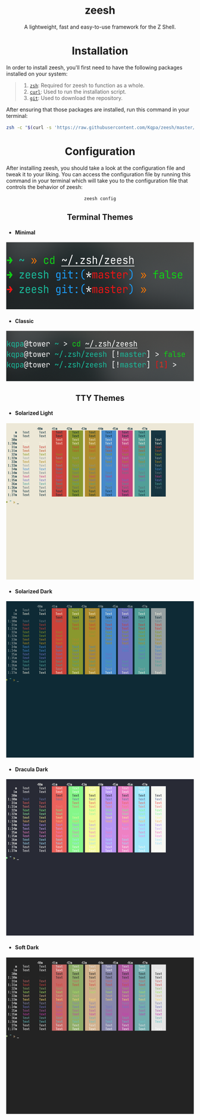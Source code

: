 <div align="center">

# **zeesh**

A lightweight, fast and easy-to-use framework for the Z Shell.

# Installation

</div>

In order to install zeesh, you'll first need to have the following packages installed on your system:

> 1. [`zsh`](https://zsh.org/): Required for zeesh to function as a whole.
> 2. [`curl`](https://curl.se/): Used to run the installation script.
> 3. [`git`](https://git-scm.com/): Used to download the repository.

After ensuring that those packages are installed, run this command in your terminal:

<div align="center">

```sh
zsh -c "$(curl -s 'https://raw.githubusercontent.com/Kqpa/zeesh/master/.install.sh')"
```

# Configuration

</div>

After installing zeesh, you should take a look at the configuration file and tweak it to your liking. You can access the configuration file by running this command in your terminal which will take you to the configuration file that controls the behavior of zeesh:

<div align="center">

```sh
zeesh config
```

## Terminal Themes

</div>

- #### **Minimal**

<kbd>
  <img src="./.assets/themes/prompts/minimal.png" width="540" height="180">
</kbd>

- #### **Classic**

<kbd>
  <img src="./.assets/themes/prompts/classic.png" width="540" height="135">
</kbd>


<div align="center">

## TTY Themes

</div>

- #### **Solarized Light**

<kbd>
  <img src="./.assets/themes/tty/solarized-light.png" width="540" height="420">
</kbd>

- #### **Solarized Dark**

<kbd>
  <img src="./.assets/themes/tty/solarized-dark.png" width="540" height="420">
</kbd>

- #### **Dracula Dark**

<kbd>
  <img src="./.assets/themes/tty/dracula-dark.png" width="540" height="420">
</kbd>

- #### **Soft Dark**

<kbd>
  <img src="./.assets/themes/tty/soft-dark.png" width="540" height="420">
</kbd>
